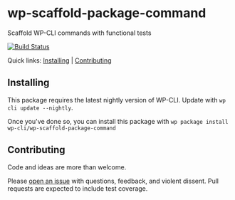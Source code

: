 wp-scaffold-package-command
==================================

Scaffold WP-CLI commands with functional tests

[![Build Status](https://travis-ci.org/wp-cli/wp-scaffold-package-command.svg?branch=master)](https://travis-ci.org/wp-cli/wp-scaffold-package-command)

Quick links: [Installing](#installing) | [Contributing](#contributing)

## Installing

This package requires the latest nightly version of WP-CLI. Update with `wp cli update --nightly`.

Once you've done so, you can install this package with `wp package install wp-cli/wp-scaffold-package-command`

## Contributing

Code and ideas are more than welcome.

Please [open an issue](https://github.com/wp-cli/wp-scaffold-package-command/issues) with questions, feedback, and violent dissent. Pull requests are expected to include test coverage.
